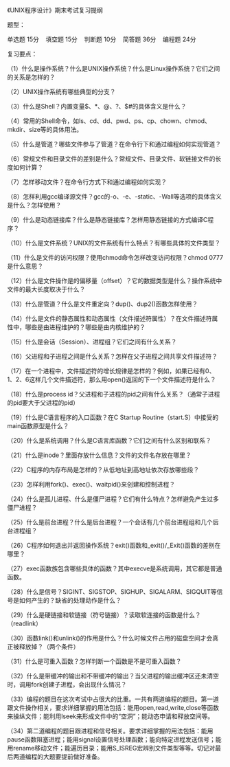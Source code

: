 《UNIX程序设计》期末考试复习提纲

题型：

单选题 15分    填空题 15分    判断题 10分    简答题 36分    编程题 24分

复习要点：

（1）什么是操作系统？什么是UNIX操作系统？什么是Linux操作系统？它们之间的关系是怎样的？

（2）UNIX操作系统有哪些典型的分支？

（3）什么是Shell？内置变量$$、$*、$@、$?、$#的具体含义是什么？

（4）常用的Shell命令，如ls、cd、dd、pwd、ps、cp、chown、chmod、mkdir、size等的具体用法。

（5）什么是管道？哪些文件参与了管道？在命令行下和通过编程如何实现管道？

（6）常规文件和目录文件的差别是什么？常规文件、目录文件、软链接文件的长度如何计算？

（7）怎样移动文件？在命令行方式下和通过编程如何实现？

（8）怎样利用gcc编译源文件？gcc的-o、-e、-static、-Wall等选项的具体含义是什么？怎样使用？

（9）什么是动态链接库？什么是静态链接库？怎样用静态链接的方式编译C程序？

（10）什么是文件系统？UNIX的文件系统有什么特点？有哪些具体的文件类型？

（11）什么是文件的访问权限？使用chmod命令怎样改变访问权限？chmod 0777是什么意思？

（12）什么是文件操作是的偏移量（offset）？它的数据类型是什么？操作系统中文件的最大长度取决于什么？

（13）什么是管道？什么是文件重定向？dup()、dup2()函数怎样使用？

（14）什么是文件的静态属性和动态属性（文件描述符属性）？在文件描述符属性中，哪些是由进程维护的？哪些是由内核维护的？

（15）什么是会话（Session）、进程组？它们之间有什么关系？

（16）父进程和子进程之间是什么关系？怎样在父子进程之间共享文件描述符？

（17）在一个进程中，文件描述符的增长规律是怎样的？例如，如果已经有0、1、2、6这样几个文件描述符，那么用open()返回的下一个文件描述符是什么？

（18）什么是process id？父进程和子进程的pid之间有什么关系？（通常子进程的pid要大于父进程的pid）

（19）什么是C语言程序的入口函数？在C Startup Routine（start.S）中接受的main函数原型是什么？

（20）什么是系统调用？什么是C语言库函数？它们之间有什么区别和联系？

（21）什么是inode？里面存放什么信息？文件的文件名存放在哪里？

（22）C程序的内存布局是怎样的？从低地址到高地址依次存放哪些段？

（23）怎样利用fork()、exec()、waitpid()来创建和控制进程？

（24）什么是孤儿进程、什么是僵尸进程？它们有什么特点？怎样避免产生过多僵尸进程？

（25）什么是前台进程？什么是后台进程？一个会话有几个前台进程组和几个后台进程组？

（26）C程序如何退出并返回操作系统？exit()函数和_exit()/_Exit()函数的差别在哪里？

（27）exec函数族包含哪些具体的函数？其中execve是系统调用，其它都是普通函数。

（28）什么是信号？SIGINT、SIGSTOP、SIGHUP、SIGALARM、SIGQUIT等信号是如何产生的？缺省的处理动作是什么？

（29）什么是硬链接和软链接（符号链接）？读取软连接的函数是什么？（readlink）

（30）函数link()和unlink()的作用是什么？什么时候文件占用的磁盘空间才会真正被释放掉？（两个条件）

（31）什么是可重入函数？怎样判断一个函数是不是可重入函数？

（32）什么是带缓冲的输出和不带缓冲的输出？当父进程的输出缓冲区还未清空时，调用fork创建子进程，会出现什么情况？

（33）编程的题目在这次考试中占很大的比重。一共有两道编程的题目。第一道跟文件操作相关，要求详细掌握的用法包括：能用open,read,write,close等函数来操纵文件；能利用lseek来形成文件中的“空洞”；能动态申请和释放空间等。

（34）第二道编程的题目跟进程和信号相关。要求详细掌握的用法包括：能用pause函数阻塞进程；能用signal设置信号处理函数；能向特定进程发送信号；能用rename移动文件；能遍历目录；能用S_ISREG宏辨别文件类型等等。切记对最后两道编程的大题要提前做好准备。